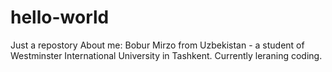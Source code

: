 # hello-world
Just a repostory
About me: Bobur Mirzo from Uzbekistan - a student of Westminster International University in Tashkent. 
Currently leraning coding.
